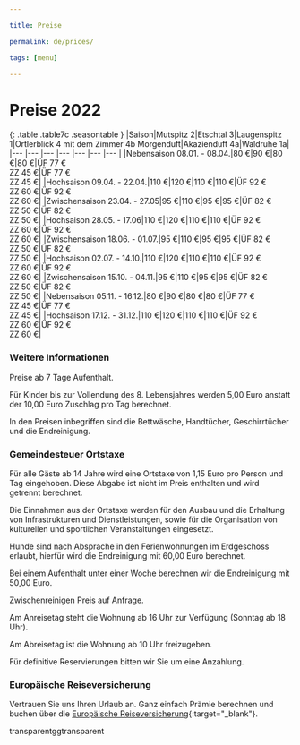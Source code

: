 ```yaml
---

title: Preise

permalink: de/prices/

tags: [menu]

---
```


# Preise 2022

{: .table .table7c .seasontable }
|Saison|Mutspitz 2|Etschtal 3|Laugenspitz 1|Ortlerblick 4 mit dem Zimmer 4b Morgenduft|Akazienduft 4a|Waldruhe 1a|
|--- |--- |--- |--- |--- |--- |--- |
|Nebensaison 08.01. - 08.04.|80 €|90 €|80 €|80 €|ÜF 77 €<br />ZZ 45 €|ÜF 77 €<br />ZZ 45 €|
|Hochsaison 09.04. - 22.04.|110 €|120 €|110 €|110 €|ÜF 92 €<br />ZZ 60 €|ÜF 92 €<br />ZZ 60 €|
|Zwischensaison 23.04. - 27.05|95 €|110 €|95 €|95 €|ÜF 82 €<br />ZZ 50 €|ÜF 82 €<br />ZZ 50 €|
|Hochsaison 28.05. - 17.06|110 €|120 €|110 €|110 €|ÜF 92 €<br />ZZ 60 €|ÜF 92 €<br />ZZ 60 €|
|Zwischensaison 18.06. - 01.07.|95 €|110 €|95 €|95 €|ÜF 82 €<br />ZZ 50 €|ÜF 82 €<br />ZZ 50 €|
|Hochsaison 02.07. - 14.10.|110 €|120 €|110 €|110 €|ÜF 92 €<br />ZZ 60 €|ÜF 92 €<br />ZZ 60 €|
|Zwischensaison 15.10. - 04.11.|95 €|110 €|95 €|95 €|ÜF 82 €<br />ZZ 50 €|ÜF 82 €<br />ZZ 50 €|
|Nebensaison 05.11. - 16.12.|80 €|90 €|80 €|80 €|ÜF 77 €<br />ZZ 45 €|ÜF 77 €<br />ZZ 45 €|
|Hochsaison 17.12. - 31.12.|110 €|120 €|110 €|110 €|ÜF 92 €<br />ZZ 60 €|ÜF 92 €<br />ZZ 60 €|

### Weitere Informationen



Preise ab 7 Tage Aufenthalt.



Für Kinder bis zur Vollendung des 8. Lebensjahres werden 5,00 Euro anstatt der 10,00 Euro Zuschlag pro Tag berechnet.



In den Preisen inbegriffen sind die Bettwäsche, Handtücher, Geschirrtücher und die Endreinigung.



### Gemeindesteuer Ortstaxe



Für alle Gäste ab 14 Jahre wird eine Ortstaxe von 1,15 Euro pro Person und Tag eingehoben. Diese Abgabe ist nicht im Preis enthalten und wird getrennt berechnet.

Die Einnahmen aus der Ortstaxe werden für den Ausbau und die Erhaltung von Infrastrukturen und Dienstleistungen, sowie für die Organisation von kulturellen und sportlichen Veranstaltungen eingesetzt.



Hunde sind nach Absprache in den Ferienwohnungen im Erdgeschoss erlaubt, hierfür wird die Endreinigung mit 60,00 Euro berechnet.



Bei einem Aufenthalt unter einer Woche berechnen wir die Endreinigung mit 50,00 Euro.



Zwischenreinigen Preis auf Anfrage.



Am Anreisetag steht die Wohnung ab 16 Uhr zur Verfügung (Sonntag ab 18 Uhr).



Am Abreisetag ist die Wohnung ab 10 Uhr freizugeben.



Für definitive Reservierungen bitten wir Sie um eine Anzahlung.



### Europäische Reiseversicherung



Vertrauen Sie uns Ihren Urlaub an. Ganz einfach Prämie berechnen und buchen über die [Europäische Reiseversicherung](http://partner.europaeische.at/roter-hahn?AGN2=142311216){:target="_blank"}.

transparentggtransparent